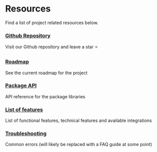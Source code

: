 # Resources

Find a list of project related resources below.

### [Github Repository](https://github.com/DivanteLtd/shopware-pwa)

Visit our Github repository and leave a star ⭐️

### [Roadmap](/guide/roadmap/)

See the current roadmap for the project

### [Package API](/api/)

API reference for the package libraries

### [List of features](/guide/featurelist/)

List of functional features, technical features and available integrations

### [Troubleshooting](/guide/troubleshooting/)

Common errors (will likely be replaced with a FAQ guide at some point)
